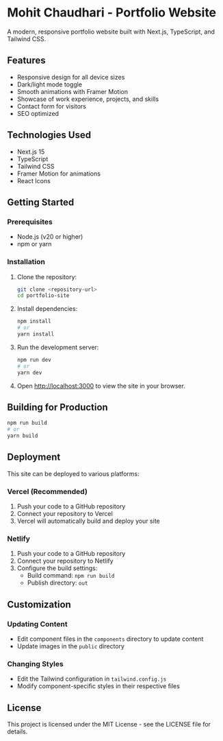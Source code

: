 # Mohit Chaudhari - Portfolio Website

A modern, responsive portfolio website built with Next.js, TypeScript, and Tailwind CSS.

## Features

- Responsive design for all device sizes
- Dark/light mode toggle
- Smooth animations with Framer Motion
- Showcase of work experience, projects, and skills
- Contact form for visitors
- SEO optimized

## Technologies Used

- Next.js 15
- TypeScript
- Tailwind CSS
- Framer Motion for animations
- React Icons

## Getting Started

### Prerequisites

- Node.js (v20 or higher)
- npm or yarn

### Installation

1. Clone the repository:
   ```bash
   git clone <repository-url>
   cd portfolio-site
   ```

2. Install dependencies:
   ```bash
   npm install
   # or
   yarn install
   ```

3. Run the development server:
   ```bash
   npm run dev
   # or
   yarn dev
   ```

4. Open [http://localhost:3000](http://localhost:3000) to view the site in your browser.

## Building for Production

```bash
npm run build
# or
yarn build
```

## Deployment

This site can be deployed to various platforms:

### Vercel (Recommended)

1. Push your code to a GitHub repository
2. Connect your repository to Vercel
3. Vercel will automatically build and deploy your site

### Netlify

1. Push your code to a GitHub repository
2. Connect your repository to Netlify
3. Configure the build settings:
   - Build command: `npm run build`
   - Publish directory: `out`

## Customization

### Updating Content

- Edit component files in the `components` directory to update content
- Update images in the `public` directory

### Changing Styles

- Edit the Tailwind configuration in `tailwind.config.js`
- Modify component-specific styles in their respective files

## License

This project is licensed under the MIT License - see the LICENSE file for details.
